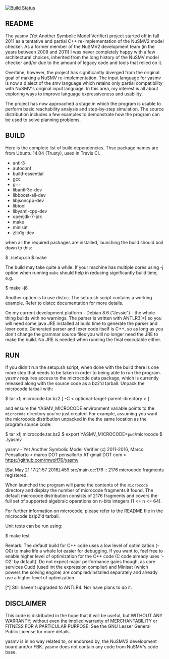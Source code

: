 [![Build Status](https://travis-ci.org/mwolf76/yasmv.svg?branch=develop)](https://travis-ci.org/mwolf76/yasmv.svg?branch=develop)


## README

  The yasmv (Yet Another Symbolic Model Verifier) project started off in fall
2011 as a tentative and partial C++ re-implementation of the NuSMV2 model
checker. As a former member of the NuSMV2 development team (in the years between
2008 and 2011) I was never completely happy with a few architectural choices,
inherited from the long history of the NuSMV model checker and/or due to the
amount of legacy code and tools that relied on it.

  Overtime, however, the project has significantly diverged from the original
goal of making a NuSMV re-implementation. The input language for yasmv is now a
dialect of the smv language which retains only partial compatibility with
NuSMV's original input language. In this area, my interest is all about
exploring ways to improve language expressiveness and usability.

  The project has now approached a stage in which the program is usable to
perform basic reachability analysis and step-by-step simulation. The source
distribution includes a few examples to demonstrate how the program can be used
to solve planning problems.

## BUILD

  Here is the complete list of build dependencies. Thse package names are from
  Ubuntu 14.04 (Trusty), used in Travis CI.

  - antlr3
  - autoconf
  - build-essential
  - gcc
  - g++
  - libantlr3c-dev
  - libboost-all-dev
  - libjsoncpp-dev
  - libtool
  - libyaml-cpp-dev
  - openjdk-7-jdk
  - make
  - minisat
  - zlib1g-dev

  when all the required packages are installed, launching the build should boil
  down to this:

  $ ./setup.sh
  $ make

  The build may take quite a while. If your machine has multiple cores using -j
  <number-of-parallel-tasks> option when running `make` should help in reducing
  significantly build time, e.g.

  $ make -j8

  Another option is to use distcc. The setup.sh script contains a working
  example. Refer to distcc documentation for more details.

  On my current development platform - Debian 8.6 ("Jessie") - the whole thing
  builds with no warnings. The parser is written with ANTLR3[*] so you will need
  some java JRE installed at build time to generate the parser and lexer code.
  Generated parser and lexer code itself is C++, so as long as you don't change
  the grammar source files you will no longer need the JRE to make the build. No
  JRE is needed when running the final executable either.

## RUN

  If you didn't run the setup.sh script, when done with the build there is one
  more step that needs to be taken in order to being able to run the program.
  yasmv requires access to the microcode data package, which is currently
  released along with the source code as a bz2'd tarball. Unpack the microcode
  tarball with:

  $ tar xfj microcode.tar.bz2 [ -C < optional-target-parent-directory > ]

  and ensure the YASMV_MICROCODE environment variable points to the `microcode`
  directory you've just created. For example, assuming you want the microcode
  distribution unpacked in the the same location as the program source code:

  $ tar xfj microcode.tar.bz2
  $ export YASMV_MICROCODE=`pwd`/microcode
  $ ./yasmv

  yasmv - Yet Another Symbolic Model Verifier
  (c) 2011-2016, Marco Pensallorto < marco DOT pensallorto AT gmail DOT com >
  https://github.com/mwolf76/yasmv

  [Sat May 21 17:21:57 2016].459 src/main.cc:176 :: 2176 microcode fragments registered.
  >>

  When launched the program will parse the contents of the `microcode` directory
  and display the number of microcode fragments it found. The default microcode
  distribution consists of 2176 fragments and covers the full set of supported
  algebraic operations on n-bits integers (1 <= n <= 64).

  For further information on microcode, please refer to the README file in the
  microcode bzip2'd tarball.

  Unit tests can be run using:

  $ make test

  Remark: The default build for C++ code uses a low level of optimization (-O0)
  to make life a whole lot easier for debugging. If you want to, feel free to
  enable higher level of optimization for the C++ code (C code already uses
  '-O2' by default). Do not expect major performance gains though, as core
  services Cudd (used int the expression compiler) and Minisat (which powers the
  solving engine) are compiled/installed separately and already use a higher
  level of optimization.

[*] Still haven't upgraded to ANTLR4. Nor have plans to do it.

## DISCLAIMER

This code is distributed in the hope that it will be useful, but WITHOUT ANY
WARRANTY; without even the implied warranty of MERCHANTABILITY or FITNESS FOR A
PARTICULAR PURPOSE. See the GNU Lesser General Public License for more details.

yasmv is in no way related to, or endorsed by, the NuSMV2 development board
and/or FBK. yasmv does not contain any code from NuSMV's code base.

